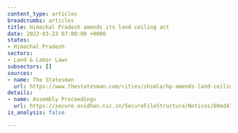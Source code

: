 ```yaml
---
content_type: articles
breadcrumbs: articles
title: Himachal Pradesh amends its land ceiling act
date: 2022-03-23 07:00:00 +0000
states:
- Himachal Pradesh
sectors:
- Land & Labor Laws
subsectors: []
sources:
- name: The Statesman
  url: https://www.thestatesman.com/cities/shimla/hp-amends-land-ceiling-act-curb-sale-change-land-use-tea-gardens-1503052271.html
details:
- name: Assembly Proceedings
  url: https://secure.evidhan.nic.in/SecureFileStructure/Notices/b0ed418b-4f9e-46a4-a2f2-3ab8bc63a701.pdf
is_analysis: false

---
```

